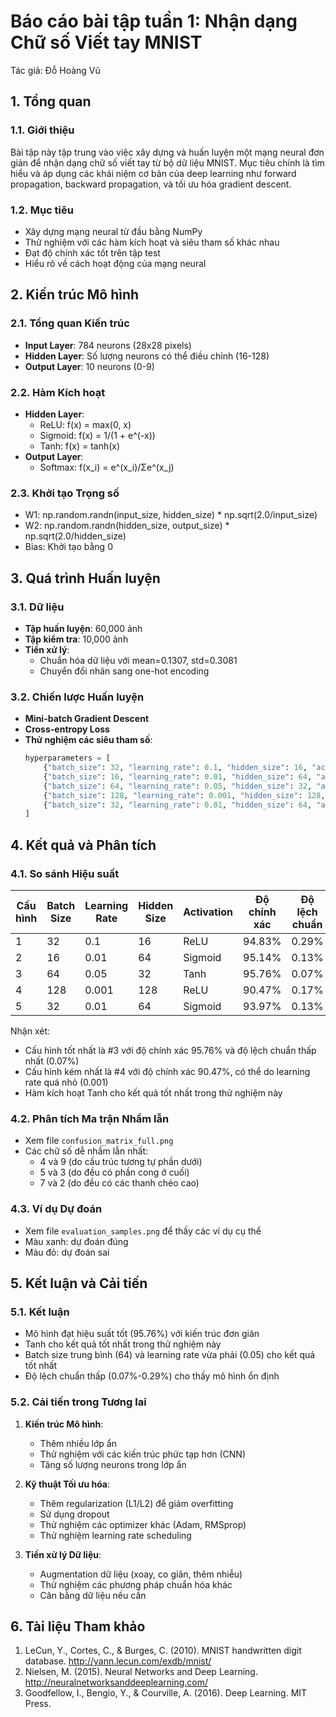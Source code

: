 # Báo cáo bài tập tuần 1: Nhận dạng Chữ số Viết tay MNIST

Tác giả: Đỗ Hoàng Vũ

## 1. Tổng quan

### 1.1. Giới thiệu

Bài tập này tập trung vào việc xây dựng và huấn luyện một mạng neural đơn giản để nhận dạng chữ số viết tay từ bộ dữ liệu MNIST. Mục tiêu chính là tìm hiểu và áp dụng các khái niệm cơ bản của deep learning như forward propagation, backward propagation, và tối ưu hóa gradient descent.

### 1.2. Mục tiêu

-   Xây dựng mạng neural từ đầu bằng NumPy
-   Thử nghiệm với các hàm kích hoạt và siêu tham số khác nhau
-   Đạt độ chính xác tốt trên tập test
-   Hiểu rõ về cách hoạt động của mạng neural

## 2. Kiến trúc Mô hình

### 2.1. Tổng quan Kiến trúc

-   **Input Layer**: 784 neurons (28x28 pixels)
-   **Hidden Layer**: Số lượng neurons có thể điều chỉnh (16-128)
-   **Output Layer**: 10 neurons (0-9)

### 2.2. Hàm Kích hoạt

-   **Hidden Layer**:
    -   ReLU: f(x) = max(0, x)
    -   Sigmoid: f(x) = 1/(1 + e^(-x))
    -   Tanh: f(x) = tanh(x)
-   **Output Layer**:
    -   Softmax: f(x_i) = e^(x_i)/Σe^(x_j)

### 2.3. Khởi tạo Trọng số

-   W1: np.random.randn(input_size, hidden_size) \* np.sqrt(2.0/input_size)
-   W2: np.random.randn(hidden_size, output_size) \* np.sqrt(2.0/hidden_size)
-   Bias: Khởi tạo bằng 0

## 3. Quá trình Huấn luyện

### 3.1. Dữ liệu

-   **Tập huấn luyện**: 60,000 ảnh
-   **Tập kiểm tra**: 10,000 ảnh
-   **Tiền xử lý**:
    -   Chuẩn hóa dữ liệu với mean=0.1307, std=0.3081
    -   Chuyển đổi nhãn sang one-hot encoding

### 3.2. Chiến lược Huấn luyện

-   **Mini-batch Gradient Descent**
-   **Cross-entropy Loss**
-   **Thử nghiệm các siêu tham số**:
    ```python
    hyperparameters = [
        {"batch_size": 32, "learning_rate": 0.1, "hidden_size": 16, "activation": "relu"},
        {"batch_size": 16, "learning_rate": 0.01, "hidden_size": 64, "activation": "sigmoid"},
        {"batch_size": 64, "learning_rate": 0.05, "hidden_size": 32, "activation": "tanh"},
        {"batch_size": 128, "learning_rate": 0.001, "hidden_size": 128, "activation": "relu"},
        {"batch_size": 32, "learning_rate": 0.01, "hidden_size": 64, "activation": "sigmoid"}
    ]
    ```

## 4. Kết quả và Phân tích

### 4.1. So sánh Hiệu suất

| Cấu hình | Batch Size | Learning Rate | Hidden Size | Activation | Độ chính xác | Độ lệch chuẩn |
| -------- | ---------- | ------------- | ----------- | ---------- | ------------ | ------------- |
| 1        | 32         | 0.1           | 16          | ReLU       | 94.83%       | 0.29%         |
| 2        | 16         | 0.01          | 64          | Sigmoid    | 95.14%       | 0.13%         |
| 3        | 64         | 0.05          | 32          | Tanh       | 95.76%       | 0.07%         |
| 4        | 128        | 0.001         | 128         | ReLU       | 90.47%       | 0.17%         |
| 5        | 32         | 0.01          | 64          | Sigmoid    | 93.97%       | 0.13%         |

Nhận xét:

-   Cấu hình tốt nhất là #3 với độ chính xác 95.76% và độ lệch chuẩn thấp nhất (0.07%)
-   Cấu hình kém nhất là #4 với độ chính xác 90.47%, có thể do learning rate quá nhỏ (0.001)
-   Hàm kích hoạt Tanh cho kết quả tốt nhất trong thử nghiệm này

### 4.2. Phân tích Ma trận Nhầm lẫn

-   Xem file `confusion_matrix_full.png`
-   Các chữ số dễ nhầm lẫn nhất:
    -   4 và 9 (do cấu trúc tương tự phần dưới)
    -   5 và 3 (do đều có phần cong ở cuối)
    -   7 và 2 (do đều có các thanh chéo cao)

### 4.3. Ví dụ Dự đoán

-   Xem file `evaluation_samples.png` để thấy các ví dụ cụ thể
-   Màu xanh: dự đoán đúng
-   Màu đỏ: dự đoán sai

## 5. Kết luận và Cải tiến

### 5.1. Kết luận

-   Mô hình đạt hiệu suất tốt (95.76%) với kiến trúc đơn giản
-   Tanh cho kết quả tốt nhất trong thử nghiệm này
-   Batch size trung bình (64) và learning rate vừa phải (0.05) cho kết quả tốt nhất
-   Độ lệch chuẩn thấp (0.07%-0.29%) cho thấy mô hình ổn định

### 5.2. Cải tiến trong Tương lai

1. **Kiến trúc Mô hình**:

    - Thêm nhiều lớp ẩn
    - Thử nghiệm với các kiến trúc phức tạp hơn (CNN)
    - Tăng số lượng neurons trong lớp ẩn

2. **Kỹ thuật Tối ưu hóa**:

    - Thêm regularization (L1/L2) để giảm overfitting
    - Sử dụng dropout
    - Thử nghiệm các optimizer khác (Adam, RMSprop)
    - Thử nghiệm learning rate scheduling

3. **Tiền xử lý Dữ liệu**:
    - Augmentation dữ liệu (xoay, co giãn, thêm nhiễu)
    - Thử nghiệm các phương pháp chuẩn hóa khác
    - Cân bằng dữ liệu nếu cần

## 6. Tài liệu Tham khảo

1. LeCun, Y., Cortes, C., & Burges, C. (2010). MNIST handwritten digit database. http://yann.lecun.com/exdb/mnist/
2. Nielsen, M. (2015). Neural Networks and Deep Learning. http://neuralnetworksanddeeplearning.com/
3. Goodfellow, I., Bengio, Y., & Courville, A. (2016). Deep Learning. MIT Press.
